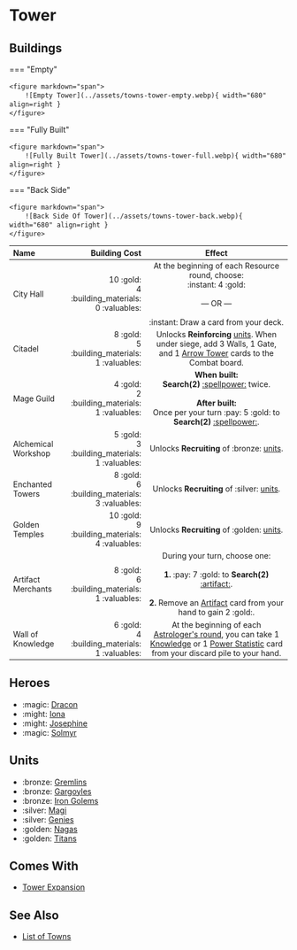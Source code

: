 # Tower

## Buildings

=== "Empty"

    <figure markdown="span">
        ![Empty Tower](../assets/towns-tower-empty.webp){ width="680" align=right }
    </figure>

=== "Fully Built"

    <figure markdown="span">
        ![Fully Built Tower](../assets/towns-tower-full.webp){ width="680" align=right }
    </figure>

=== "Back Side"

    <figure markdown="span">
        ![Back Side Of Tower](../assets/towns-tower-back.webp){ width="680" align=right }
    </figure>

| Name | Building Cost | Effect |
| :--- | ---: | :---: |
| City Hall | 10 :gold:<br>4 :building_materials:<br>0 :valuables: | At the beginning of each Resource round, choose:<br>:instant: 4 :gold:<br><br>— OR —<br><br>:instant: Draw a card from your deck. |
| Citadel | 8 :gold:<br>5 :building_materials:<br>1 :valuables: | Unlocks **Reinforcing** [units](#units). When under siege, add 3 Walls, 1 Gate, and 1 [Arrow Tower](../units/arrow_tower.md) cards to the Combat board. |
| Mage Guild | 4 :gold:<br>2 :building_materials:<br>1 :valuables: | **When built:**<br>**Search(2)** [:spellpower:](../spells/index.md) twice.<br><br>**After built:**<br>Once per your turn :pay: 5 :gold: to **Search(2)** [:spellpower:](../spells/index.md). |
| Alchemical Workshop | 5 :gold:<br>3 :building_materials:<br>1 :valuables: | Unlocks **Recruiting** of :bronze: [units](#units). |
| Enchanted Towers | 8 :gold:<br>6 :building_materials:<br>3 :valuables: | Unlocks **Recruiting** of :silver: [units](#units). |
| Golden Temples | 10 :gold:<br>9 :building_materials:<br>4 :valuables: | Unlocks **Recruiting** of :golden: [units](#units). |
| Artifact Merchants | 8 :gold:<br>6 :building_materials:<br>1 :valuables: | During your turn, choose one:<br><br>**1.** :pay: 7 :gold: to **Search(2)** [:artifact:](../artifacts/index.md).<br><br>**2.** Remove an [Artifact](../artifacts/index.md) card from your hand to gain 2 :gold:. |
| Wall of Knowledge | 6 :gold:<br>4 :building_materials:<br>1 :valuables: | At the beginning of each [Astrologer's round](../astrologers_proclaim/index.md), you can take 1 [Knowledge](../statistics/knowledge.md) or 1 [Power Statistic](../statistics/power.md) card from your discard pile to your hand. |


## Heroes

- :magic: [Dracon](../heroes/dracon.md)
- :might: [Iona](../heroes/iona.md)
- :might: [Josephine](../heroes/josephine.md)
- :magic: [Solmyr](../heroes/solmyr.md)


## Units

- :bronze: [Gremlins](../units/gremlins.md)
- :bronze: [Gargoyles](../units/gargoyles.md)
- :bronze: [Iron Golems](../units/iron_golems.md)
- :silver: [Magi](../units/magi.md)
- :silver: [Genies](../units/genies.md)
- :golden: [Nagas](../units/nagas.md)
- :golden: [Titans](../units/titans.md)


## Comes With

- [Tower Expansion](../content.md)


## See Also

- [List of Towns](../towns/index.md)